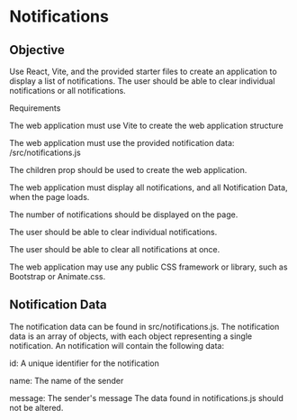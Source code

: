 # Notifications

## Objective

Use React, Vite, and the provided starter files to create an application to display a list of notifications. The user should be able to clear individual notifications or all notifications.

Requirements

The web application must use Vite to create the web application structure

The web application must use the provided notification data: /src/notifications.js

The children prop should be used to create the web application.

The web application must display all notifications, and all Notification Data, when the page loads.

The number of notifications should be displayed on the page. 

The user should be able to clear individual notifications.

The user should be able to clear all notifications at once.

The web application may use any public CSS framework or library, such as Bootstrap or Animate.css.

## Notification Data

The notification data can be found in src/notifications.js. The notification data is an array of objects, with each object representing a single notification. An notification will contain the following data:

id: A unique identifier for the notification

name: The name of the sender

message: The sender's message
The data found in notifications.js should not be altered.